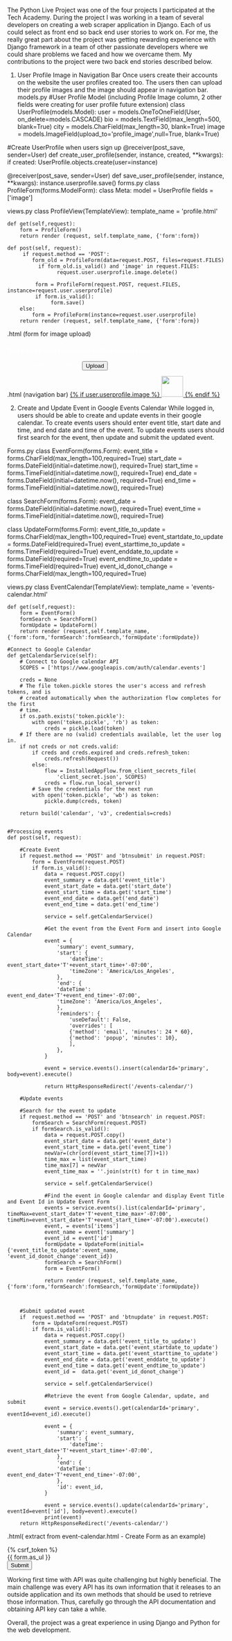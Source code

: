 The Python Live Project was one of the four projects I participated at the Tech Academy. During the project I was working in a team of several developers on creating a web scraper application in Django. Each of us could select as front end so back end user stories to work on. For me, the really great part about the project was getting rewarding experience with Django framework in a team of other passionate developers where we could share problems we faced and how we overcame them. 
My contributions to the project were two back end stories described below.
1.	User Profile Image in Navigation Bar
Once users create their accounts on the website the user profiles created too. The users then can upload their profile images and the image should appear in navigation bar.
models.py
#User Profile Model (including Profile Image column, 2 other fields were creating for user profile future extension)
class UserProfile(models.Model):
    user = models.OneToOneField(User, on_delete=models.CASCADE)
    bio = models.TextField(max_length=500, blank=True)
    city = models.CharField(max_length=30, blank=True)
    image = models.ImageField(upload_to='profile_image',null=True, blank=True)

#Create UserProfile when  users sign up
@receiver(post_save, sender=User)
def create_user_profile(sender, instance, created, **kwargs):
    if created:
        UserProfile.objects.create(user=instance)

@receiver(post_save, sender=User)
def save_user_profile(sender, instance, **kwargs):
    instance.userprofile.save()
forms.py
class ProfileForm(forms.ModelForm):
    class Meta:
        model = UserProfile
        fields = ['image']

views.py
class ProfileView(TemplateView):
    template_name = 'profile.html'

    def get(self,request):
        form = ProfileForm()
        return render (request, self.template_name, {'form':form})

    def post(self, request):
         if request.method == 'POST':
         	form_old = ProfileForm(data=request.POST, files=request.FILES)
              if form_old.is_valid() and 'image' in request.FILES:
            	    request.user.userprofile.image.delete()

             form = ProfileForm(request.POST, request.FILES, instance=request.user.userprofile)
             if form.is_valid():
                  form.save()
        else:
            form = ProfileForm(instance=request.user.userprofile)
        return render (request, self.template_name, {'form':form})

.html (form for image upload)
<form style='color:white;font-size: 13px;' method="post" enctype = "multipart/form-data">
              <h3>You can upload or change Profile Image here:</h3>
               {% csrf_token %}
               {{ form }}
              <button type="submit">Upload</button>
</form>
.html (navigation bar)
<a class="navbar-brand" href="#">
      {% if user.userprofile.image %}
           <img src="{{ user.userprofile.image.url }}" width="50" height="48" alt="">
      {% endif %}
 </a>

2.	Create and Update Event in Google Events Calendar
While logged in, users should be able to create and update events in their google calendar. To create events users should enter event title, start date and time, and end date and time of the event. To update events users should first search for the event, then update and submit the updated event.

Forms.py 
class EventForm(forms.Form):
    event_title = forms.CharField(max_length=100,required=True)
    start_date = forms.DateField(initial=datetime.now(), required=True)
    start_time = forms.TimeField(initial=datetime.now(), required=True)
    end_date = forms.DateField(initial=datetime.now(), required=True)
    end_time = forms.TimeField(initial=datetime.now(), required=True)

class SearchForm(forms.Form):
    event_date = forms.DateField(initial=datetime.now(), required=True)
    event_time = forms.TimeField(initial=datetime.now(), required=True)
    
class UpdateForm(forms.Form):
    event_title_to_update = forms.CharField(max_length=100,required=True)
    event_startdate_to_update = forms.DateField(required=True)
    event_starttime_to_update = forms.TimeField(required=True)
    event_enddate_to_update = forms.DateField(required=True)
    event_endtime_to_update = forms.TimeField(required=True)
    event_id_donot_change = forms.CharField(max_length=100,required=True)

views.py
class EventCalendar(TemplateView):
    template_name = 'events-calendar.html'
     
    def get(self,request):
        form = EventForm()
        formSearch = SearchForm()
        formUpdate = UpdateForm()
        return render (request,self.template_name,{'form':form,'formSearch':formSearch,'formUpdate':formUpdate})
    
    #Connect to Google Calendar
    def getCalendarService(self):
        # Connect to Google calendar API
        SCOPES = ['https://www.googleapis.com/auth/calendar.events']
            
        creds = None
        # The file token.pickle stores the user's access and refresh tokens, and is
        # created automatically when the authorization flow completes for the first
        # time.
        if os.path.exists('token.pickle'):
            with open('token.pickle', 'rb') as token:
                creds = pickle.load(token)
        # If there are no (valid) credentials available, let the user log in.
        if not creds or not creds.valid:
            if creds and creds.expired and creds.refresh_token:
                creds.refresh(Request())
            else:
                flow = InstalledAppFlow.from_client_secrets_file(
                    'client_secret.json', SCOPES)
                creds = flow.run_local_server()
            # Save the credentials for the next run
            with open('token.pickle', 'wb') as token:
                pickle.dump(creds, token)

        return build('calendar', 'v3', credentials=creds)


    #Processing events
    def post(self, request):
                
        #Create Event
        if request.method == 'POST' and 'btnsubmit' in request.POST:
            form = EventForm(request.POST)
            if form.is_valid():
                data = request.POST.copy()
                event_summary = data.get('event_title')
                event_start_date = data.get('start_date')
                event_start_time = data.get('start_time')
                event_end_date = data.get('end_date')
                event_end_time = data.get('end_time')
                
                service = self.getCalendarService()

                #Get the event from the Event Form and insert into Google Calendar
                event = {
                    'summary': event_summary,
                    'start': {
                        'dateTime': event_start_date+'T'+event_start_time+'-07:00',
                        'timeZone': 'America/Los_Angeles',
                    },
                    'end': {
                    'dateTime': event_end_date+'T'+event_end_time+'-07:00',
                    'timeZone': 'America/Los_Angeles',
                    },
                    'reminders': {
                        'useDefault': False,
                        'overrides': [
                        {'method': 'email', 'minutes': 24 * 60},
                        {'method': 'popup', 'minutes': 10},
                        ],
                    },
                }

                event = service.events().insert(calendarId='primary', body=event).execute()
             
                return HttpResponseRedirect('/events-calendar/') 
        
        #Update events

        #Search for the event to update
        if request.method == 'POST' and 'btnsearch' in request.POST:
            formSearch = SearchForm(request.POST)
            if formSearch.is_valid():
                data = request.POST.copy()
                event_start_date = data.get('event_date')
                event_start_time = data.get('event_time')
                newVar=(chr(ord(event_start_time[7])+1))
                time_max = list(event_start_time)
                time_max[7] = newVar
                event_time_max = ''.join(str(t) for t in time_max)

                service = self.getCalendarService()

                #Find the event in Google calendar and display Event Title and Event Id in Update Event Form  
                events = service.events().list(calendarId='primary', timeMax=event_start_date+'T'+event_time_max+'-07:00',       timeMin=event_start_date+'T'+event_start_time+'-07:00').execute()
                event, = events['items']
                event_name = event['summary']
                event_id = event['id']
                formUpdate = UpdateForm(initial={'event_title_to_update':event_name, 'event_id_donot_change':event_id})
                formSearch = SearchForm()
                form = EventForm()
                
                return render (request, self.template_name, {'form':form,'formSearch':formSearch,'formUpdate':formUpdate})
        
 
                      
        #Submit updated event
        if  request.method == 'POST' and 'btnupdate' in request.POST:
            form = UpdateForm(request.POST)
            if form.is_valid():
                data = request.POST.copy()
                event_summary = data.get('event_title_to_update')
                event_start_date = data.get('event_startdate_to_update')
                event_start_time = data.get('event_starttime_to_update')
                event_end_date = data.get('event_enddate_to_update')
                event_end_time = data.get('event_endtime_to_update')
                event_id =  data.get('event_id_donot_change')

                service = self.getCalendarService()

                #Retrieve the event from Google Calendar, update, and submit 
                event = service.events().get(calendarId='primary', eventId=event_id).execute()

                event = {
                    'summary': event_summary,
                    'start': {
                        'dateTime': event_start_date+'T'+event_start_time+'-07:00',
                    },
                    'end': {
                    'dateTime': event_end_date+'T'+event_end_time+'-07:00',
                    },
                    'id': event_id,
                }
                
                event = service.events().update(calendarId='primary', eventId=event['id'], body=event).execute()
                print(event)
        return HttpResponseRedirect('/events-calendar/')

.html( extract from event-calendar.html - Create Form as an example)
<form  method="POST">
                {% csrf_token %}
                        <div class="field has-addons">
                            <div class="control is-expanded">
                                {{ form.as_ul }}
                            </div>
                           <div class="control">
                                <button type="submit" name="btnsubmit" class="button is-info">
                                   Submit
                                </button>
                            </div>
                        </div>
     </form>

Working first time with API was quite challenging but highly beneficial. The main challenge was every API has its own information that it releases to an outside application and its own methods that should be used to retrieve those information. Thus, carefully go through the API documentation and obtaining API key can take a while.

Overall, the project was a great experience in using Django and Python for the web development.


